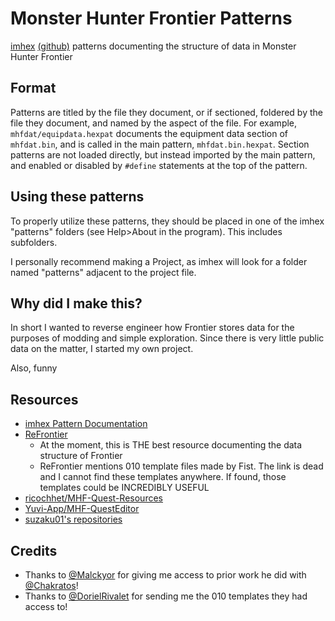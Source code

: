 # Monster Hunter Frontier Patterns

[imhex](https://imhex.werwolv.net/) [(github)](https://github.com/WerWolv/ImHex) patterns documenting the structure of data in Monster Hunter Frontier

## Format

Patterns are titled by the file they document, or if sectioned, foldered by the file they document, and named by the aspect of the file. For example, `mhfdat/equipdata.hexpat` documents the equipment data section of `mhfdat.bin`, and is called in the main pattern, `mhfdat.bin.hexpat`. Section patterns are not loaded directly, but instead imported by the main pattern, and enabled or disabled by `#define` statements at the top of the pattern.

## Using these patterns

To properly utilize these patterns, they should be placed in one of the imhex "patterns" folders (see Help>About in the program). This includes subfolders. 

I personally recommend making a Project, as imhex will look for a folder named "patterns" adjacent to the project file.

## Why did I make this?

In short I wanted to reverse engineer how Frontier stores data for the purposes of modding and simple exploration. Since there is very little public data on the matter, I started my own project.

Also, funny

## Resources

* [imhex Pattern Documentation](https://docs.werwolv.net/pattern-language/)
* [ReFrontier](https://github.com/mhvuze/ReFrontier)
    * At the moment, this is THE best resource documenting the data structure of Frontier
    * ReFrontier mentions 010 template files made by Fist. The link is dead and I cannot find these templates anywhere. If found, those templates could be INCREDIBLY USEFUL
* [ricochhet/MHF-Quest-Resources](https://github.com/ricochhet/MHF-Quest-Resources)
* [Yuvi-App/MHF-QuestEditor](https://github.com/Yuvi-App/MHF-QuestEditor)
* [suzaku01's repositories](https://github.com/suzaku01)


## Credits
* Thanks to [@Malckyor](https://github.com/Malckyor) for giving me access to prior work he did with [@Chakratos](https://github.com/Chakratos)!
* Thanks to [@DorielRivalet](https://github.com/DorielRivalet) for sending me the 010 templates they had access to!
